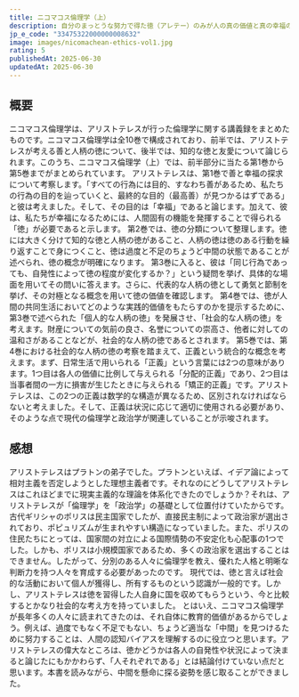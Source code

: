 ```yaml
---
title: ニコマコス倫理学（上）
description: 自分のまっとうな努力で得た徳（アレテー）のみが人の真の価値と真の幸福の両方を決める。そして徳（アレテー）の持続的な活動がなければ人は幸福ではない。と考えたアリストテレス。上巻では幸福とは何かを定義し、勇気と節制、正義、また気前の良さ、志の高さなど、人柄の徳（アレテー）について考察する。若者が自分の人生を考え抜くための書物、倫理学史上もっとも重要な古典です。
jp_e_code: "33475322000000008632"
image: images/nicomachean-ethics-vol1.jpg
rating: 5
publishedAt: 2025-06-30
updatedAt: 2025-06-30
---
```

## 概要
ニコマコス倫理学は、アリストテレスが行った倫理学に関する講義録をまとめたものです。ニコマコス倫理学は全10巻で構成されており、前半では、アリストテレスが考える善と人柄の徳について、後半では、知的な徳と友愛について論じられます。このうち、ニコマコス倫理学（上）では、前半部分に当たる第1巻から第5巻までがまとめられています。
アリストテレスは、第1巻で善と幸福の探求について考察します。「すべての行為には目的、すなわち善があるため、私たちの行為の目的を辿っていくと、最終的な目的（最高善）が見つかるはずである」と彼は考えました。そして、その目的は「幸福」であると論じます。加えて、彼は、私たちが幸福になるためには、人間固有の機能を発揮することで得られる「徳」が必要であると示します。
第2巻では、徳の分類について整理します。徳には大きく分けて知的な徳と人柄の徳があること、人柄の徳は徳のある行動を繰り返すことで身につくこと、徳は過度と不足のちょうど中間の状態であることが述べられ、徳の概念が明確になります。
第3巻に入ると、彼は「同じ行為であっても、自発性によって徳の程度が変化するか？」という疑問を挙げ、具体的な場面を用いてその問いに答えます。さらに、代表的な人柄の徳として勇気と節制を挙げ、その対極となる概念を用いて徳の価値を確認します。
第4巻では、徳が人間の共同生活においてどのような実践的価値をもたらすのかを提示するために、第3巻で述べられた「個人的な人柄の徳」を発展させ、「社会的な人柄の徳」を考えます。財産についての気前の良さ、名誉についての崇高さ、他者に対しての温和さがあることなどが、社会的な人柄の徳であるとされます。
第5巻では、第4巻における社会的な人柄の徳の考察を踏まえて、正義という統合的な概念を考えます。まず、日常生活で用いられる「正義」という言葉には2つの意味があります。1つ目は各人の価値に比例して与えられる「分配的正義」であり、2つ目は当事者間の一方に損害が生じたときに与えられる「矯正的正義」です。アリストテレスは、この2つの正義は数学的な構造が異なるため、区別されなければならないと考えました。そして、正義は状況に応じて適切に使用される必要があり、そのような点で現代の倫理学と政治学が関連していることが示唆されます。
## 感想
アリストテレスはプラトンの弟子でした。プラトンといえば、イデア論によって相対主義を否定しようとした理想主義者です。それなのにどうしてアリストテレスはこれほどまでに現実主義的な理論を体系化できたのでしょうか？それは、アリストテレスが「倫理学」を「政治学」の基礎として位置付けていたからです。
古代ギリシャのポリスは民主国家でしたが、直接民主制によって政治家が選出されており、ポピュリズムが生まれやすい構造になっていました。また、ポリスの住民たちにとっては、国家間の対立による国際情勢の不安定化も心配事の1つでした。しかも、ポリスは小規模国家であるため、多くの政治家を選出することはできません。したがって、分別のある人々に倫理学を教え、優れた人格と明晰な判断力を持つ人々を育成する必要があったのです。
現代では、徳と言えば社会的な活動において個人が獲得し、所有するものという認識が一般的です。しかし、アリストテレスは徳を習得した人自身に国を収めてもらうという、今と比較するとかなり社会的な考え方を持っていました。
とはいえ、ニコマコス倫理学が長年多くの人々に読まれてきたのは、それ自体に教育的価値があるからでしょう。例えば、過度でもなく不足でもない、ちょうど適当な「中間」を見つけるために努力することは、人間の認知バイアスを理解するのに役立つと思います。アリストテレスの偉大なところは、徳かどうかは各人の自発性や状況によって決まると論じたにもかかわらず、「人それぞれである」とは結論付けていない点だと思います。本書を読みながら、中間を懸命に探る姿勢を感じ取ることができました。